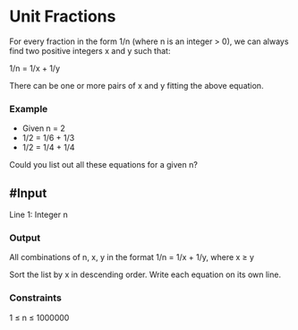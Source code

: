# Unit Fractions
For every fraction in the form 1/n (where n is an integer > 0), we can always find two positive integers x and y such that:

1/n = 1/x + 1/y

There can be one or more pairs of x and y fitting the above equation.


### Example
* Given n = 2
* 1/2 = 1/6 + 1/3
* 1/2 = 1/4 + 1/4


Could you list out all these equations for a given n?
## #Input
Line 1: Integer n

### Output
All combinations of n, x, y in the format 1/n = 1/x + 1/y, where x ≥ y

Sort the list by x in descending order.
Write each equation on its own line.

### Constraints
1 ≤ n ≤ 1000000
